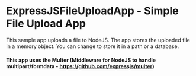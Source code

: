 # ExpressJSFileUploadApp - Simple File Upload App
This sample app uploads a file to NodeJS. The app stores the uploaded file in a memory object. You can change to store it in a path or a database.

#### This app uses the Multer (Middleware for NodeJS to handle multipart/formdata - https://github.com/expressjs/multer)
